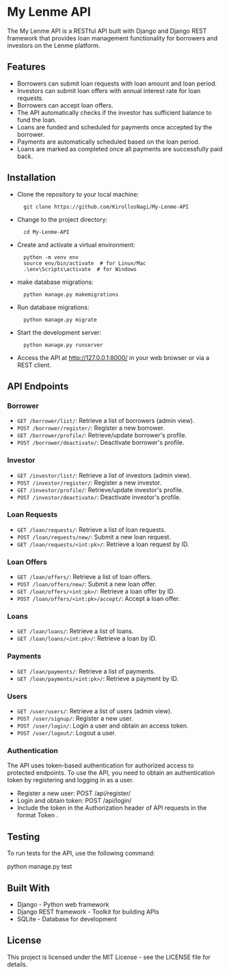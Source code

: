 # My Lenme API

The My Lenme API is a RESTful API built with Django and Django REST framework that provides loan management functionality for borrowers and investors on the Lenme platform.

## Features
* Borrowers can submit loan requests with loan amount and loan period.
* Investors can submit loan offers with annual interest rate for loan requests.
* Borrowers can accept loan offers.
* The API automatically checks if the investor has sufficient balance to fund the loan.
* Loans are funded and scheduled for payments once accepted by the borrower.
* Payments are automatically scheduled based on the loan period.
* Loans are marked as completed once all payments are successfully paid back.

## Installation
* Clone the repository to your local machine:

        git clone https://github.com/KirollosNagi/My-Lenme-API

* Change to the project directory:

        cd My-Lenme-API

* Create and activate a virtual environment:

        python -m venv env
        source env/bin/activate  # for Linux/Mac
        .\env\Scripts\activate  # for Windows

* make database migrations:

        python manage.py makemigrations

* Run database migrations:

        python manage.py migrate

* Start the development server:
        
        python manage.py runserver

* Access the API at http://127.0.0.1:8000/ in your web browser or via a REST client.

## API Endpoints
### Borrower

- `GET /borrower/list/`: Retrieve a list of borrowers (admin view).
- `POST /borrower/register/`: Register a new borrower.
- `GET /borrower/profile/`: Retrieve/update borrower's profile.
- `POST /borrower/deactivate/`: Deactivate borrower's profile.

### Investor

- `GET /investor/list/`: Retrieve a list of investors (admin view).
- `POST /investor/register/`: Register a new investor.
- `GET /investor/profile/`: Retrieve/update investor's profile.
- `POST /investor/deactivate/`: Deactivate investor's profile.

### Loan Requests

- `GET /loan/requests/`: Retrieve a list of loan requests.
- `POST /loan/requests/new/`: Submit a new loan request.
- `GET /loan/requests/<int:pk>/`: Retrieve a loan request by ID.

### Loan Offers

- `GET /loan/offers/`: Retrieve a list of loan offers.
- `POST /loan/offers/new/`: Submit a new loan offer.
- `GET /loan/offers/<int:pk>/`: Retrieve a loan offer by ID.
- `POST /loan/offers/<int:pk>/accept/`: Accept a loan offer.

### Loans

- `GET /loan/loans/`: Retrieve a list of loans.
- `GET /loan/loans/<int:pk>/`: Retrieve a loan by ID.

### Payments

- `GET /loan/payments/`: Retrieve a list of payments.
- `GET /loan/payments/<int:pk>/`: Retrieve a payment by ID.

### Users

- `GET /user/users/`: Retrieve a list of users (admin view).
- `POST /user/signup/`: Register a new user.
- `POST /user/login/`: Login a user and obtain an access token.
- `POST /user/logout/`: Logout a user.


### Authentication
The API uses token-based authentication for authorized access to protected endpoints. To use the API, you need to obtain an authentication token by registering and logging in as a user.

* Register a new user: POST /api/register/
* Login and obtain token: POST /api/login/
* Include the token in the Authorization header of API requests in the format Token <token>.

## Testing
To run tests for the API, use the following command:


python manage.py test

## Built With
* Django - Python web framework
* Django REST framework - Toolkit for building APIs
* SQLite - Database for development

## License
This project is licensed under the MIT License - see the LICENSE file for details.


